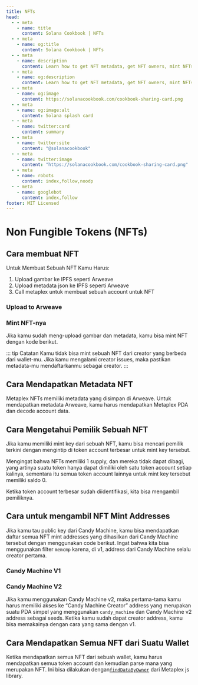 ```yaml
---
title: NFTs
head:
  - - meta
    - name: title
      content: Solana Cookbook | NFTs
  - - meta
    - name: og:title
      content: Solana Cookbook | NFTs
  - - meta
    - name: description
      content: Learn how to get NFT metadata, get NFT owners, mint NFTs on Solana, and more
  - - meta
    - name: og:description
      content: Learn how to get NFT metadata, get NFT owners, mint NFTs on Solana, and more
  - - meta
    - name: og:image
      content: https://solanacookbook.com/cookbook-sharing-card.png
  - - meta
    - name: og:image:alt
      content: Solana splash card
  - - meta
    - name: twitter:card
      content: summary
  - - meta
    - name: twitter:site
      content: "@solanacookbook"
  - - meta
    - name: twitter:image
      content: "https://solanacookbook.com/cookbook-sharing-card.png"
  - - meta
    - name: robots
      content: index,follow,noodp
  - - meta
    - name: googlebot
      content: index,follow
footer: MIT Licensed
---
```


# Non Fungible Tokens (NFTs)

## Cara membuat NFT

Untuk Membuat Sebuah NFT Kamu Harus:

1. Upload gambar ke IPFS seperti Arweave
2. Upload metadata json ke IPFS seperti Arweave
3. Call metaplex untuk membuat sebuah account untuk NFT

### Upload to Arweave

<SolanaCodeGroup>
  <SolanaCodeGroupItem title="TS" active>

  <template v-slot:default>

@[code](@/code/nfts/upload-arweave/upload-arweave.en.ts)

  </template>

  <template v-slot:preview>

@[code](@/code/nfts/upload-arweave/upload-arweave.preview.en.ts)

  </template>

  </SolanaCodeGroupItem>
  <SolanaCodeGroupItem title="Python">
  <template v-slot:default>

@[code](@/code/nfts/upload-arweave/upload-arweave.en.py)

  </template>

  <template v-slot:preview>

@[code](@/code/nfts/upload-arweave/upload-arweave.preview.en.py)

  </template>
  </SolanaCodeGroupItem>
</SolanaCodeGroup>

### Mint NFT-nya

Jika kamu sudah meng-upload gambar dan metadata, kamu bisa mint NFT dengan kode berikut.

<SolanaCodeGroup>
  <SolanaCodeGroupItem title="TS" active>

  <template v-slot:default>

@[code](@/code/nfts/mint-nft/mint-nft.en.ts)

  </template>

  <template v-slot:preview>

@[code](@/code/nfts/mint-nft/mint-nft.preview.en.ts)

  </template>

  </SolanaCodeGroupItem>
</SolanaCodeGroup>

::: tip Catatan
Kamu tidak bisa mint sebuah NFT dari creator yang berbeda dari wallet-mu. Jika kamu mengalami creator issues, maka pastikan metadata-mu mendaftarkanmu sebagai creator. 
:::

## Cara Mendapatkan Metadata NFT

Metaplex NFTs memiliki metadata yang disimpan di Arweave. Untuk mendapatkan metadata Arweave, kamu harus mendapatkan Metaplex PDA dan decode account data.

<SolanaCodeGroup>
  <SolanaCodeGroupItem title="TS" active>

  <template v-slot:default>

@[code](@/code/nfts/get-metadata/get-metadata.en.ts)

  </template>

  <template v-slot:preview>

@[code](@/code/nfts/get-metadata/get-metadata.preview.en.ts)

  </template>

  </SolanaCodeGroupItem>

</SolanaCodeGroup>

## Cara Mengetahui Pemilik Sebuah NFT


Jika kamu memiliki mint key dari sebuah NFT, kamu bisa mencari pemilik terkini dengan mengintip di token account terbesar untuk mint key tersebut.

Mengingat bahwa NFTs memiliki 1 supply, dan mereka tidak dapat dibagi, yang artinya suatu token hanya dapat dimiliki oleh satu token account setiap kalinya, sementara itu semua token account lainnya untuk mint key tersebut memiliki saldo 0.

Ketika token account terbesar sudah diidentifikasi, kita bisa mengambil pemiliknya.


<SolanaCodeGroup>
  <SolanaCodeGroupItem title="TS" active>

  <template v-slot:default>

@[code](@/code/nfts/get-owner/get-owner.en.ts)

  </template>

  <template v-slot:preview>

@[code](@/code/nfts/get-owner/get-owner.preview.en.ts)

  </template>

  </SolanaCodeGroupItem>

</SolanaCodeGroup>

## Cara untuk mengambil NFT Mint Addresses

Jika kamu tau public key dari Candy Machine, kamu bisa mendapatkan daftar semua NFT mint addresses yang dihasilkan dari Candy Machine tersebut dengan menggunakan code berikut. Ingat bahwa kita bisa menggunakan filter `memcmp` karena, di v1, address dari Candy Machine selalu creator pertama.

### Candy Machine V1

<SolanaCodeGroup>
<SolanaCodeGroupItem title="TS" active>

  <template v-slot:default>

@[code](@/code/nfts/nfts-mint-addresses/mint-addresses.en.ts)

  </template>

  <template v-slot:preview>

@[code](@/code/nfts/nfts-mint-addresses/mint-addresses-preview.en.ts)

  </template>

  </SolanaCodeGroupItem>

</SolanaCodeGroup>

### Candy Machine V2

Jika kamu menggunakan Candy Machine v2, maka pertama-tama kamu harus memiliki akses ke “Candy Machine Creator” address yang merupakan suatu PDA simpel yang menggunakan `candy_machine` dan Candy Machine v2 address sebagai seeds. Ketika kamu sudah dapat creator address, kamu bisa memakainya dengan cara yang sama dengan v1.

<SolanaCodeGroup>
<SolanaCodeGroupItem title="TS" active>

  <template v-slot:default>

@[code](@/code/nfts/nfts-mint-addresses/mint-addresses-v2.en.ts)

  </template>

  <template v-slot:preview>

@[code](@/code/nfts/nfts-mint-addresses/mint-addresses-preview-v2.en.ts)

  </template>

  </SolanaCodeGroupItem>

</SolanaCodeGroup>

## Cara Mendapatkan Semua NFT dari Suatu Wallet

Ketika mendapatkan semua NFT dari sebuah wallet, kamu harus mendapatkan semua token account dan kemudian parse mana yang merupakan NFT. Ini bisa dilakukan dengan[`findDataByOwner`](https://github.com/metaplex-foundation/js/blob/248b61baf89a69b88f9a461e32b1cbd54a9b0a18/src/programs/metadata/accounts/Metadata.ts#L220-L236) dari Metaplex js library.

<SolanaCodeGroup>
<SolanaCodeGroupItem title="TS" active>

  <template v-slot:default>

@[code](@/code/nfts/get-all-nfts/get-all-nfts.en.ts)

  </template>

  <template v-slot:preview>

@[code](@/code/nfts/get-all-nfts/get-all-nfts.preview.en.ts)

  </template>

  </SolanaCodeGroupItem>
</SolanaCodeGroup>
